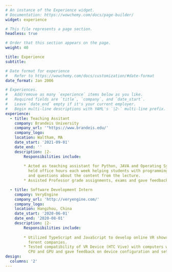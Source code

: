 ```yaml
---
# An instance of the Experience widget.
# Documentation: https://wowchemy.com/docs/page-builder/
widget: experience

# This file represents a page section.
headless: true

# Order that this section appears on the page.
weight: 40

title: Experience
subtitle:

# Date format for experience
#   Refer to https://wowchemy.com/docs/customization/#date-format
date_format: Jan 2006

# Experiences.
#   Add/remove as many `experience` items below as you like.
#   Required fields are `title`, `company`, and `date_start`.
#   Leave `date_end` empty if it's your current employer.
#   Begin multi-line descriptions with YAML's `|2-` multi-line prefix.
experience:
  - title: Teaching Assitant
    company: Brandeis University
    company_url: '"https://www.brandeis.edu/'
    company_logo: 
    location: Waltham, MA
    date_start: '2021-09-01'
    date_end: ''
    description: |2-
        Responsibilities include:
        
        * Acted as teaching assistant for Python, JAVA and Operating System class,
          held office hours each week helping students with programming assignments
          and questions about the content from the lecture.
        * Assisted Professor grade assignments, exams and gave feedback to students.

  - title: Software Development Intern
    company: VeryEngine
    company_url: 'http://veryengine.com/'
    company_logo: 
    location: Hangzhou, China
    date_start: '2020-06-01'
    date_end: '2020-08-01'
    description: |2-
        Responsibilities include:
        
        * Utilized TypeScript and JavaScript to develop online VR showroom for dif-
          ferent companies.
        * Tested compatibility of VR Device (HTC Vive) with computers with different
          CPU and GPU and gave feedback on device configuration and setup.
design:
  columns: '2'
---
```


